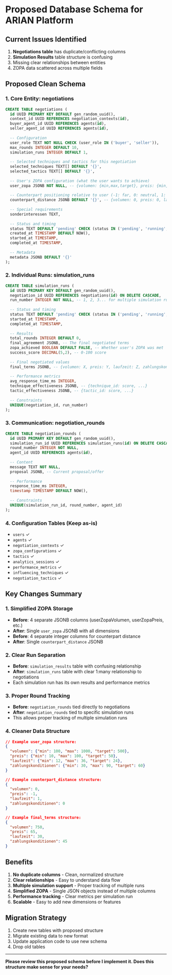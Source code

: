 # Proposed Database Schema for ARIAN Platform

## Current Issues Identified
1. **Negotiations table** has duplicate/conflicting columns
2. **Simulation Results** table structure is confusing 
3. Missing clear relationships between entities
4. ZOPA data scattered across multiple fields

## Proposed Clean Schema

### 1. Core Entity: negotiations
```sql
CREATE TABLE negotiations (
  id UUID PRIMARY KEY DEFAULT gen_random_uuid(),
  context_id UUID REFERENCES negotiation_contexts(id),
  buyer_agent_id UUID REFERENCES agents(id),
  seller_agent_id UUID REFERENCES agents(id),
  
  -- Configuration
  user_role TEXT NOT NULL CHECK (user_role IN ('buyer', 'seller')),
  max_rounds INTEGER DEFAULT 10,
  simulation_runs INTEGER DEFAULT 1,
  
  -- Selected techniques and tactics for this negotiation
  selected_techniques TEXT[] DEFAULT '{}',
  selected_tactics TEXT[] DEFAULT '{}',
  
  -- User's ZOPA configuration (what the user wants to achieve)
  user_zopa JSONB NOT NULL, -- {volumen: {min,max,target}, preis: {min,max,target}, laufzeit: {min,max,target}, zahlungskonditionen: {min,max,target}}
  
  -- Counterpart positioning relative to user (-1: far, 0: neutral, 1: close)
  counterpart_distance JSONB DEFAULT '{}', -- {volumen: 0, preis: 0, laufzeit: 0, zahlungskonditionen: 0}
  
  -- Special requirements
  sonderinteressen TEXT,
  
  -- Status and timing
  status TEXT DEFAULT 'pending' CHECK (status IN ('pending', 'running', 'completed', 'failed')),
  created_at TIMESTAMP DEFAULT NOW(),
  started_at TIMESTAMP,
  completed_at TIMESTAMP,
  
  -- Metadata
  metadata JSONB DEFAULT '{}'
);
```

### 2. Individual Runs: simulation_runs
```sql
CREATE TABLE simulation_runs (
  id UUID PRIMARY KEY DEFAULT gen_random_uuid(),
  negotiation_id UUID REFERENCES negotiations(id) ON DELETE CASCADE,
  run_number INTEGER NOT NULL, -- 1, 2, 3... for multiple simulation runs
  
  -- Status and timing
  status TEXT DEFAULT 'pending' CHECK (status IN ('pending', 'running', 'completed', 'failed')),
  started_at TIMESTAMP,
  completed_at TIMESTAMP,
  
  -- Results
  total_rounds INTEGER DEFAULT 0,
  final_agreement JSONB, -- The final negotiated terms
  zopa_achieved BOOLEAN DEFAULT FALSE, -- Whether user's ZOPA was met
  success_score DECIMAL(5,2), -- 0-100 score
  
  -- Final negotiated values
  final_terms JSONB, -- {volumen: X, preis: Y, laufzeit: Z, zahlungskonditionen: W}
  
  -- Performance metrics
  avg_response_time_ms INTEGER,
  technique_effectiveness JSONB, -- {technique_id: score, ...}
  tactic_effectiveness JSONB, -- {tactic_id: score, ...}
  
  -- Constraints
  UNIQUE(negotiation_id, run_number)
);
```

### 3. Communication: negotiation_rounds
```sql
CREATE TABLE negotiation_rounds (
  id UUID PRIMARY KEY DEFAULT gen_random_uuid(),
  simulation_run_id UUID REFERENCES simulation_runs(id) ON DELETE CASCADE,
  round_number INTEGER NOT NULL,
  agent_id UUID REFERENCES agents(id),
  
  -- Content
  message TEXT NOT NULL,
  proposal JSONB, -- Current proposal/offer
  
  -- Performance
  response_time_ms INTEGER,
  timestamp TIMESTAMP DEFAULT NOW(),
  
  -- Constraints
  UNIQUE(simulation_run_id, round_number, agent_id)
);
```

### 4. Configuration Tables (Keep as-is)
- `users` ✓
- `agents` ✓
- `negotiation_contexts` ✓
- `zopa_configurations` ✓
- `tactics` ✓
- `analytics_sessions` ✓
- `performance_metrics` ✓
- `influencing_techniques` ✓
- `negotiation_tactics` ✓

## Key Changes Summary

### 1. Simplified ZOPA Storage
- **Before**: 4 separate JSONB columns (userZopaVolumen, userZopaPreis, etc.)
- **After**: Single `user_zopa` JSONB with all dimensions
- **Before**: 4 separate integer columns for counterpart distance
- **After**: Single `counterpart_distance` JSONB

### 2. Clear Run Separation
- **Before**: `simulation_results` table with confusing relationship
- **After**: `simulation_runs` table with clear 1:many relationship to negotiations
- Each simulation run has its own results and performance metrics

### 3. Proper Round Tracking
- **Before**: `negotiation_rounds` tied directly to negotiations
- **After**: `negotiation_rounds` tied to specific simulation runs
- This allows proper tracking of multiple simulation runs

### 4. Cleaner Data Structure
```json
// Example user_zopa structure:
{
  "volumen": {"min": 100, "max": 1000, "target": 500},
  "preis": {"min": 10, "max": 100, "target": 50},
  "laufzeit": {"min": 12, "max": 36, "target": 24},
  "zahlungskonditionen": {"min": 30, "max": 90, "target": 60}
}

// Example counterpart_distance structure:
{
  "volumen": 0,
  "preis": -1,
  "laufzeit": 1,
  "zahlungskonditionen": 0
}

// Example final_terms structure:
{
  "volumen": 750,
  "preis": 65,
  "laufzeit": 30,
  "zahlungskonditionen": 45
}
```

## Benefits
1. **No duplicate columns** - Clean, normalized structure
2. **Clear relationships** - Easy to understand data flow
3. **Multiple simulation support** - Proper tracking of multiple runs
4. **Simplified ZOPA** - Single JSON objects instead of multiple columns
5. **Performance tracking** - Clear metrics per simulation run
6. **Scalable** - Easy to add new dimensions or features

## Migration Strategy
1. Create new tables with proposed structure
2. Migrate existing data to new format
3. Update application code to use new schema
4. Drop old tables

---

**Please review this proposed schema before I implement it. Does this structure make sense for your needs?**